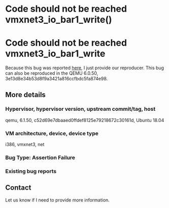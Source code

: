 # Code should not be reached vmxnet3_io_bar1_write()

# Code should not be reached vmxnet3_io_bar1_write

Because this bug was reported
[here](https://gitlab.com/qemu-project/qemu/-/issues/309), I just provide our
reproducer. This bug can also be reproduced in the QEMU 6.0.50,
3e13d8e34b53d8f9a3421a816ccfbdc5fa874e98.

## More details

### Hypervisor, hypervisor version, upstream commit/tag, host

qemu, 6.1.50, c52d69e7dbaaed0ffdef8125e79218672c30161d, Ubuntu 18.04

### VM architecture, device, device type

i386, vmxnet3, net

### Bug Type: Assertion Failure

### Existing bug reports


## Contact

Let us know if I need to provide more information.
